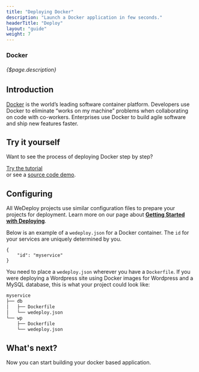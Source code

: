 ```yaml
---
title: "Deploying Docker"
description: "Launch a Docker application in few seconds."
headerTitle: "Deploy"
layout: "guide"
weight: 7
---
```


### Docker

###### {$page.description}

<article id="1">

## Introduction

[Docker](https://www.docker.com) is the world’s leading software container platform. Developers use Docker to eliminate “works on my machine” problems when collaborating on code with co-workers. Enterprises use Docker to build agile software and ship new features faster.

</article>

<article id="2">

## Try it yourself

Want to see the process of deploying Docker step by step?

<div class="guide-btn-cta">
	<a class="btn btn-accent btn-sm" href="/tutorials/docker/" target="_blank" data-senna-off>
		<span class="icon-16-external"></span>Try the tutorial
	</a>
</div>

<div class="guide-aux-cta">
	or see a <a href="https://github.com/wedeploy/demo-wordpress" target="_blank" data-senna-off>source code demo</a>.
</div>

</article>

<article id="3">

## Configuring

<aside>

All WeDeploy projects use similar configuration files to prepare your projects for deployment. Learn more on our page about <strong><a href="/docs/deploy/getting-started/">Getting Started with Deploying</a></strong>.

</aside>

Below is an example of a `wedeploy.json` for a Docker container. The `id` for your services are uniquely determined by you.

```application/json
{
	"id": "myservice"
}
```

You need to place a `wedeploy.json` wherever you have a `Dockerfile`. If you were deploying a Wordpress site using Docker images for Wordpress and a MySQL database, this is what your project could look like:

```xml
myservice
├── db
│   ├── Dockerfile
│   └── wedeploy.json
└── wp
    ├── Dockerfile
    └── wedeploy.json
```

</article>

## What's next?

Now you can start building your docker based application.
